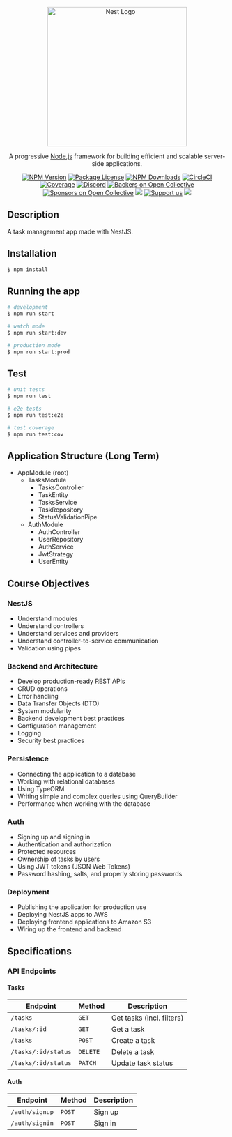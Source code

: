 <p align="center">
  <a href="http://nestjs.com/" target="blank"><img src="https://nestjs.com/img/logo_text.svg" width="320" alt="Nest Logo" /></a>
</p>

[circleci-image]: https://img.shields.io/circleci/build/github/nestjs/nest/master?token=abc123def456
[circleci-url]: https://circleci.com/gh/nestjs/nest

  <p align="center">A progressive <a href="http://nodejs.org" target="_blank">Node.js</a> framework for building efficient and scalable server-side applications.</p>
    <p align="center">
<a href="https://www.npmjs.com/~nestjscore" target="_blank"><img src="https://img.shields.io/npm/v/@nestjs/core.svg" alt="NPM Version" /></a>
<a href="https://www.npmjs.com/~nestjscore" target="_blank"><img src="https://img.shields.io/npm/l/@nestjs/core.svg" alt="Package License" /></a>
<a href="https://www.npmjs.com/~nestjscore" target="_blank"><img src="https://img.shields.io/npm/dm/@nestjs/common.svg" alt="NPM Downloads" /></a>
<a href="https://circleci.com/gh/nestjs/nest" target="_blank"><img src="https://img.shields.io/circleci/build/github/nestjs/nest/master" alt="CircleCI" /></a>
<a href="https://coveralls.io/github/nestjs/nest?branch=master" target="_blank"><img src="https://coveralls.io/repos/github/nestjs/nest/badge.svg?branch=master#9" alt="Coverage" /></a>
<a href="https://discord.gg/G7Qnnhy" target="_blank"><img src="https://img.shields.io/badge/discord-online-brightgreen.svg" alt="Discord"/></a>
<a href="https://opencollective.com/nest#backer" target="_blank"><img src="https://opencollective.com/nest/backers/badge.svg" alt="Backers on Open Collective" /></a>
<a href="https://opencollective.com/nest#sponsor" target="_blank"><img src="https://opencollective.com/nest/sponsors/badge.svg" alt="Sponsors on Open Collective" /></a>
  <a href="https://paypal.me/kamilmysliwiec" target="_blank"><img src="https://img.shields.io/badge/Donate-PayPal-ff3f59.svg"/></a>
    <a href="https://opencollective.com/nest#sponsor"  target="_blank"><img src="https://img.shields.io/badge/Support%20us-Open%20Collective-41B883.svg" alt="Support us"></a>
  <a href="https://twitter.com/nestframework" target="_blank"><img src="https://img.shields.io/twitter/follow/nestframework.svg?style=social&label=Follow"></a>
</p>
  <!--[![Backers on Open Collective](https://opencollective.com/nest/backers/badge.svg)](https://opencollective.com/nest#backer)
  [![Sponsors on Open Collective](https://opencollective.com/nest/sponsors/badge.svg)](https://opencollective.com/nest#sponsor)-->

## Description

A task management app made with NestJS.

## Installation

```bash
$ npm install
```

## Running the app

```bash
# development
$ npm run start

# watch mode
$ npm run start:dev

# production mode
$ npm run start:prod
```

## Test

```bash
# unit tests
$ npm run test

# e2e tests
$ npm run test:e2e

# test coverage
$ npm run test:cov
```

## Application Structure (Long Term)

- AppModule (root)
  - TasksModule
    - TasksController
    - TaskEntity
    - TasksService
    - TaskRepository
    - StatusValidationPipe
  - AuthModule
    - AuthController
    - UserRepository
    - AuthService
    - JwtStrategy
    - UserEntity

## Course Objectives

### NestJS

- Understand modules
- Understand controllers
- Understand services and providers
- Understand controller-to-service communication
- Validation using pipes

### Backend and Architecture

- Develop production-ready REST APIs
- CRUD operations
- Error handling
- Data Transfer Objects (DTO)
- System modularity
- Backend development best practices
- Configuration management
- Logging
- Security best practices

### Persistence

- Connecting the application to a database
- Working with relational databases
- Using TypeORM
- Writing simple and complex queries using QueryBuilder
- Performance when working with the database

### Auth

- Signing up and signing in
- Authentication and authorization
- Protected resources
- Ownership of tasks by users
- Using JWT tokens (JSON Web Tokens)
- Password hashing, salts, and properly storing passwords

### Deployment

- Publishing the application for production use
- Deploying NestJS apps to AWS
- Deploying frontend applications to Amazon S3
- Wiring up the frontend and backend

## Specifications

### API Endpoints

#### Tasks

| Endpoint            | Method   | Description               |
| ------------------- | -------- | ------------------------- |
| `/tasks`            | `GET`    | Get tasks (incl. filters) |
| `/tasks/:id`        | `GET`    | Get a task                |
| `/tasks`            | `POST`   | Create a task             |
| `/tasks/:id/status` | `DELETE` | Delete a task             |
| `/tasks/:id/status` | `PATCH`  | Update task status        |

#### Auth

| Endpoint       | Method | Description |
| -------------- | ------ | ----------- |
| `/auth/signup` | `POST` | Sign up     |
| `/auth/signin` | `POST` | Sign in     |
